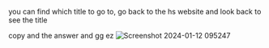 you can find which title to go to, go back to the hs website and look back to see the title

copy and the answer and gg ez
![Screenshot 2024-01-12 095247](https://github.com/odanodlam2/coding/assets/156225167/5acb6c6f-f39e-4793-9361-829a07c3f266)
